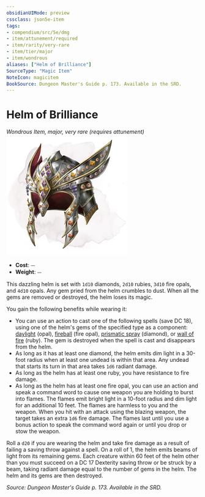 ```yaml
---
obsidianUIMode: preview
cssclass: json5e-item
tags:
- compendium/src/5e/dmg
- item/attunement/required
- item/rarity/very-rare
- item/tier/major
- item/wondrous
aliases: ["Helm of Brilliance"]
SourceType: "Magic Item"
NoteIcon: magicitem
BookSource: Dungeon Master's Guide p. 173. Available in the SRD.
---
```

# Helm of Brilliance
*Wondrous Item, major, very rare (requires attunement)*  
![](https://raw.githubusercontent.com/5etools-mirror-2/5etools-img/main/items/DMG/Helm%20of%20Brilliance.webp#right)  

- **Cost**: ⏤
- **Weight**: ⏤

This dazzling helm is set with `1d10` diamonds, `2d10` rubies, `3d10` fire opals, and `4d10` opals. Any gem pried from the helm crumbles to dust. When all the gems are removed or destroyed, the helm loses its magic.

You gain the following benefits while wearing it:

- You can use an action to cast one of the following spells (save DC 18), using one of the helm's gems of the specified type as a component: [daylight](/2-Mechanics/CLI/spells/daylight.md) (opal), [fireball](/2-Mechanics/CLI/spells/fireball.md) (fire opal), [prismatic spray](/2-Mechanics/CLI/spells/prismatic-spray.md) (diamond), or [wall of fire](/2-Mechanics/CLI/spells/wall-of-fire.md) (ruby). The gem is destroyed when the spell is cast and disappears from the helm.  
- As long as it has at least one diamond, the helm emits dim light in a 30-foot radius when at least one undead is within that area. Any undead that starts its turn in that area takes `1d6` radiant damage.  
- As long as the helm has at least one ruby, you have resistance to fire damage.  
- As long as the helm has at least one fire opal, you can use an action and speak a command word to cause one weapon you are holding to burst into flames. The flames emit bright light in a 10-foot radius and dim light for an additional 10 feet. The flames are harmless to you and the weapon. When you hit with an attack using the blazing weapon, the target takes an extra `1d6` fire damage. The flames last until you use a bonus action to speak the command word again or until you drop or stow the weapon.  

Roll a `d20` if you are wearing the helm and take fire damage as a result of failing a saving throw against a spell. On a roll of 1, the helm emits beams of light from its remaining gems. Each creature within 60 feet of the helm other than you must succeed on a DC 17 Dexterity saving throw or be struck by a beam, taking radiant damage equal to the number of gems in the helm. The helm and its gems are then destroyed.

*Source: Dungeon Master's Guide p. 173. Available in the SRD.*